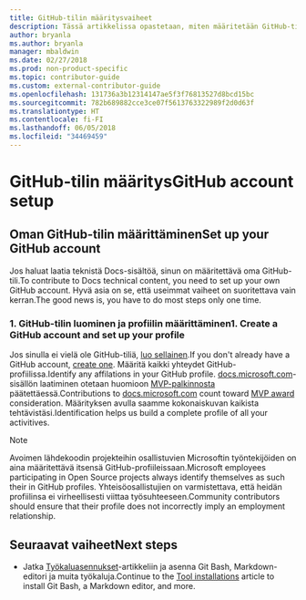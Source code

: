 ```yaml
---
title: GitHub-tilin määritysvaiheet
description: Tässä artikkelissa opastetaan, miten määritetään GitHub-tili, jota edellytetään docs.microsoft.com-sisällön laatimiseen.
author: bryanla
ms.author: bryanla
manager: mbaldwin
ms.date: 02/27/2018
ms.prod: non-product-specific
ms.topic: contributor-guide
ms.custom: external-contributor-guide
ms.openlocfilehash: 131736a3b12314147ae5f3f76813527d8bcd15bc
ms.sourcegitcommit: 782b689882cce3ce07f5613763322989f2d0d63f
ms.translationtype: HT
ms.contentlocale: fi-FI
ms.lasthandoff: 06/05/2018
ms.locfileid: "34469459"
---
```

# <a name="github-account-setup"></a><span data-ttu-id="5b0b9-103">GitHub-tilin määritys</span><span class="sxs-lookup"><span data-stu-id="5b0b9-103">GitHub account setup</span></span>

## <a name="set-up-your-github-account"></a><span data-ttu-id="5b0b9-104">Oman GitHub-tilin määrittäminen</span><span class="sxs-lookup"><span data-stu-id="5b0b9-104">Set up your GitHub account</span></span>

<span data-ttu-id="5b0b9-105">Jos haluat laatia teknistä Docs-sisältöä, sinun on määritettävä oma GitHub-tili.</span><span class="sxs-lookup"><span data-stu-id="5b0b9-105">To contribute to Docs technical content, you need to set up your own GitHub account.</span></span> <span data-ttu-id="5b0b9-106">Hyvä asia on se, että useimmat vaiheet on suoritettava vain kerran.</span><span class="sxs-lookup"><span data-stu-id="5b0b9-106">The good news is, you have to do most steps only one time.</span></span>

### <a name="1-create-a-github-account-and-set-up-your-profile"></a><span data-ttu-id="5b0b9-107">1. GitHub-tilin luominen ja profiilin määrittäminen</span><span class="sxs-lookup"><span data-stu-id="5b0b9-107">1. Create a GitHub account and set up your profile</span></span>

<span data-ttu-id="5b0b9-108">Jos sinulla ei vielä ole GitHub-tiliä, [luo sellainen](https://github.com/join).</span><span class="sxs-lookup"><span data-stu-id="5b0b9-108">If you don't already have a GitHub account, [create one](https://github.com/join).</span></span> <span data-ttu-id="5b0b9-109">Määritä kaikki yhteydet GitHub-profiilissa.</span><span class="sxs-lookup"><span data-stu-id="5b0b9-109">Identify any affilations in your GitHub profile.</span></span> <span data-ttu-id="5b0b9-110">[docs.microsoft.com](https://docs.microsoft.com)-sisällön laatiminen otetaan huomioon [MVP-palkinnosta](https://mvp.microsoft.com) päätettäessä.</span><span class="sxs-lookup"><span data-stu-id="5b0b9-110">Contributions to [docs.microsoft.com](https://docs.microsoft.com) count toward [MVP award](https://mvp.microsoft.com) consideration.</span></span> <span data-ttu-id="5b0b9-111">Määrityksen avulla saamme kokonaiskuvan kaikista tehtävistäsi.</span><span class="sxs-lookup"><span data-stu-id="5b0b9-111">Identification helps us build a complete profile of all your activitives.</span></span>

>[!NOTE]
> <span data-ttu-id="5b0b9-112">Avoimen lähdekoodin projekteihin osallistuvien Microsoftin työntekijöiden on aina määritettävä itsensä GitHub-profiileissaan.</span><span class="sxs-lookup"><span data-stu-id="5b0b9-112">Microsoft employees participating in Open Source projects always identify themselves as such their in GitHub profiles.</span></span> <span data-ttu-id="5b0b9-113">Yhteisöosallistujien on varmistettava, että heidän profiilinsa ei virheellisesti viittaa työsuhteeseen.</span><span class="sxs-lookup"><span data-stu-id="5b0b9-113">Community contributors should ensure that their profile does not incorrectly imply an employment relationship.</span></span>

## <a name="next-steps"></a><span data-ttu-id="5b0b9-114">Seuraavat vaiheet</span><span class="sxs-lookup"><span data-stu-id="5b0b9-114">Next steps</span></span>

* <span data-ttu-id="5b0b9-115">Jatka [Työkaluasennukset](get-started-setup-tools.md)-artikkeliin ja asenna Git Bash, Markdown-editori ja muita työkaluja.</span><span class="sxs-lookup"><span data-stu-id="5b0b9-115">Continue to the [Tool installations](get-started-setup-tools.md) article to install Git Bash, a Markdown editor, and more.</span></span>
